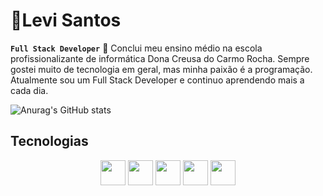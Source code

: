 # 👾Levi Santos
**`Full Stack Developer`**
🔭 Conclui meu ensino médio na escola profissionalizante de informática Dona Creusa do Carmo Rocha. Sempre gostei muito de tecnologia em geral, mas minha paixão é a programação. Atualmente sou um Full Stack Developer e continuo aprendendo mais a cada dia.

![Anurag's GitHub stats](https://github-readme-stats.vercel.app/api?username=LeviSantos000&show_icons=true&theme=tokyonight)

## Tecnologias
<div align="center">
  <img height="40" width="40" src="https://cdn.jsdelivr.net/gh/devicons/devicon@latest/icons/html5/html5-original.svg" />
  <img height="40" width="40" src="https://cdn.jsdelivr.net/gh/devicons/devicon@latest/icons/css3/css3-original.svg" />
  <img height="40" width="40" src="https://cdn.jsdelivr.net/gh/devicons/devicon@latest/icons/javascript/javascript-original.svg" />
  <img height="40" width="40" src="https://cdn.jsdelivr.net/gh/devicons/devicon@latest/icons/java/java-original.svg" />
  <img height="40" width="40" src="https://cdn.jsdelivr.net/gh/devicons/devicon@latest/icons/git/git-original.svg" />
</div>
